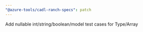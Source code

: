 ```yaml
---
"@azure-tools/cadl-ranch-specs": patch
---
```


Add nullable int/string/boolean/model test cases for Type/Array
